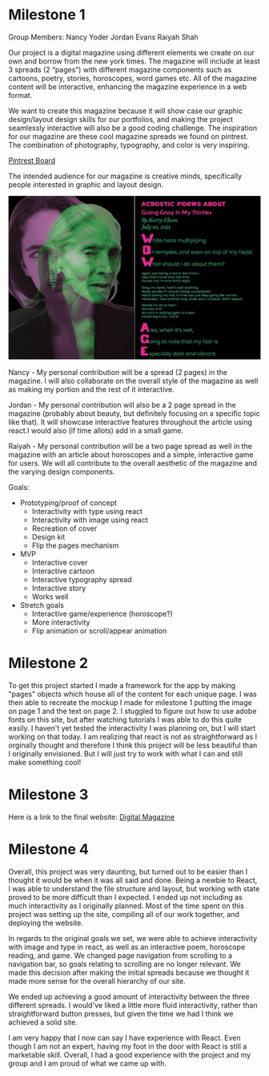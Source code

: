 # Milestone 1

Group Members:
Nancy Yoder
Jordan Evans
Raiyah Shah

Our project is a digital magazine using different elements we create on our own and borrow from the new york times. The magazine will include at least 3 spreads (2 “pages”) with different magazine components such as cartoons, poetry, stories, horoscopes, word games etc. All of the magazine content will be interactive, enhancing the magazine experience in a web format. 

We want to create this magazine because it will show case our graphic design/layout design skills for our portfolios, and making the project seamlessly interactive will also be a good coding challenge. The inspiration for our magazine are these cool magazine spreads we found on pintrest. The combination of photography, typography, and color is very inspiring. 

[Pintrest Board](https://www.pinterest.com/jordanaevanz/fwd-project-3/)

The intended audience for our magazine is creative minds, specifically people interested in  graphic and layout design.

![Wireframe](first_mockup.png)

Nancy - My personal contribution will be a spread (2 pages) in the magazine. I will also collaborate on the overall style of the magazine as well as making my portion and the rest of it interactive. 

Jordan - My personal contribution will also be a 2 page spread in the magazine (probably about beauty, but definitely focusing on a specific topic like that). It will showcase interactive features throughout the article using react.I would also (if time allots) add in a small game.

Raiyah - My personal contribution will be a two page spread as well in the magazine with an article about horoscopes and a simple, interactive game for users. We will all contribute to the overall aesthetic of the magazine and the varying design components.

Goals: 
- Prototyping/proof of concept
    - Interactivity with type using react
    - Interactivity with image using react
    - Recreation of cover
    - Design kit
    - Flip the pages mechanism
- MVP
    - Interactive cover
    - Interactive cartoon
    - Interactive typography spread
    - Interactive story
    - Works well
- Stretch goals
    - Interactive game/experience (horoscope?)
    - More interactivity
    - Flip animation or scroll/appear animation

# Milestone 2

To get this project started I made a framework for the app by making "pages" objects which house all of the content for each unique page. I was then able to recreate the mockup I made for milestone 1 putting the image on page 1 and the text on page 2. I stuggled to figure out how to use adobe fonts on this site, but after watching tutorials I was able to do this quite easily. I haven't yet tested the interactivity I was planning on, but I will start working on that today. I am realizing that react is not as straightforward as I orginally thought and therefore I think this project will be less beautiful than I originally envisioned. But I will just try to work with what I can and still make something cool!

# Milestone 3

Here is a link to the final website:
[Digital Magazine](https://nancyyoder.github.io/Cover)

# Milestone 4

Overall, this project was very daunting, but turned out to be easier than I thought it would be when it was all said and done. Being a newbie to React, I was able to understand the file structure and layout, but working with state proved to be more difficult than I expected. I ended up not including as much interactivity as I originally planned. Most of the time spent on this project was setting up the site, compiling all of our work together, and deploying the website. 

In regards to the original goals we set, we were able to achieve interactivity with image and type in react, as well as an interactive poem, horoscope reading, and game. We changed page navigation from scrolling to a navigation bar, so goals relating to scrolling are no longer relevant. We made this decision after making the initial spreads because we thought it made more sense for the overall hierarchy of our site. 

We ended up achieving a good amount of interactivity between the three different spreads. I would've liked a little more fluid interactivity, rather than straightforward button presses, but given the time we had I think we achieved a solid site. 

I am very happy that I now can say I have experience with React. Even though I am not an expert, having my foot in the door with React is still a marketable skill. Overall, I had a good experience with the project and my group and I am proud of what we came up with. 


